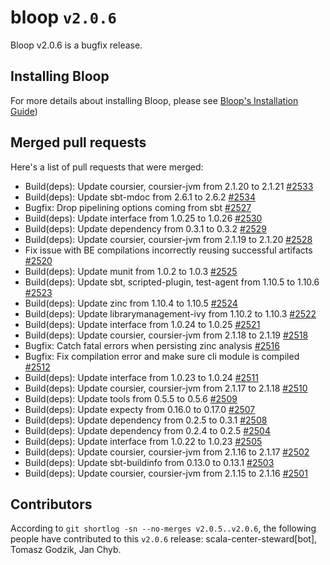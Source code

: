 # bloop `v2.0.6`

Bloop v2.0.6 is a bugfix release.

## Installing Bloop

For more details about installing Bloop, please see
[Bloop's Installation Guide](https://scalacenter.github.io/bloop/setup))

## Merged pull requests

Here's a list of pull requests that were merged:

- Build(deps): Update coursier, coursier-jvm from 2.1.20 to 2.1.21 [#2533]
- Build(deps): Update sbt-mdoc from 2.6.1 to 2.6.2 [#2534]
- Bugfix: Drop pipelining options coming from sbt [#2527]
- Build(deps): Update interface from 1.0.25 to 1.0.26 [#2530]
- Build(deps): Update dependency from 0.3.1 to 0.3.2 [#2529]
- Build(deps): Update coursier, coursier-jvm from 2.1.19 to 2.1.20 [#2528]
- Fix issue with BE compilations incorrectly reusing successful artifacts
  [#2520]
- Build(deps): Update munit from 1.0.2 to 1.0.3 [#2525]
- Build(deps): Update sbt, scripted-plugin, test-agent from 1.10.5 to 1.10.6
  [#2523]
- Build(deps): Update zinc from 1.10.4 to 1.10.5 [#2524]
- Build(deps): Update librarymanagement-ivy from 1.10.2 to 1.10.3 [#2522]
- Build(deps): Update interface from 1.0.24 to 1.0.25 [#2521]
- Build(deps): Update coursier, coursier-jvm from 2.1.18 to 2.1.19 [#2518]
- Bugfix: Catch fatal errors when persisting zinc analysis [#2516]
- Bugfix: Fix compilation error and make sure cli module is compiled [#2512]
- Build(deps): Update interface from 1.0.23 to 1.0.24 [#2511]
- Build(deps): Update coursier, coursier-jvm from 2.1.17 to 2.1.18 [#2510]
- Build(deps): Update tools from 0.5.5 to 0.5.6 [#2509]
- Build(deps): Update expecty from 0.16.0 to 0.17.0 [#2507]
- Build(deps): Update dependency from 0.2.5 to 0.3.1 [#2508]
- Build(deps): Update dependency from 0.2.4 to 0.2.5 [#2504]
- Build(deps): Update interface from 1.0.22 to 1.0.23 [#2505]
- Build(deps): Update coursier, coursier-jvm from 2.1.16 to 2.1.17 [#2502]
- Build(deps): Update sbt-buildinfo from 0.13.0 to 0.13.1 [#2503]
- Build(deps): Update coursier, coursier-jvm from 2.1.15 to 2.1.16 [#2501]

[#2533]: https://github.com/scalacenter/bloop/pull/2533
[#2534]: https://github.com/scalacenter/bloop/pull/2534
[#2527]: https://github.com/scalacenter/bloop/pull/2527
[#2530]: https://github.com/scalacenter/bloop/pull/2530
[#2529]: https://github.com/scalacenter/bloop/pull/2529
[#2528]: https://github.com/scalacenter/bloop/pull/2528
[#2520]: https://github.com/scalacenter/bloop/pull/2520
[#2525]: https://github.com/scalacenter/bloop/pull/2525
[#2523]: https://github.com/scalacenter/bloop/pull/2523
[#2524]: https://github.com/scalacenter/bloop/pull/2524
[#2522]: https://github.com/scalacenter/bloop/pull/2522
[#2521]: https://github.com/scalacenter/bloop/pull/2521
[#2518]: https://github.com/scalacenter/bloop/pull/2518
[#2516]: https://github.com/scalacenter/bloop/pull/2516
[#2512]: https://github.com/scalacenter/bloop/pull/2512
[#2511]: https://github.com/scalacenter/bloop/pull/2511
[#2510]: https://github.com/scalacenter/bloop/pull/2510
[#2509]: https://github.com/scalacenter/bloop/pull/2509
[#2507]: https://github.com/scalacenter/bloop/pull/2507
[#2508]: https://github.com/scalacenter/bloop/pull/2508
[#2504]: https://github.com/scalacenter/bloop/pull/2504
[#2505]: https://github.com/scalacenter/bloop/pull/2505
[#2502]: https://github.com/scalacenter/bloop/pull/2502
[#2503]: https://github.com/scalacenter/bloop/pull/2503
[#2501]: https://github.com/scalacenter/bloop/pull/2501

## Contributors

According to `git shortlog -sn --no-merges v2.0.5..v2.0.6`, the following people
have contributed to this `v2.0.6` release: scala-center-steward[bot], Tomasz
Godzik, Jan Chyb.
